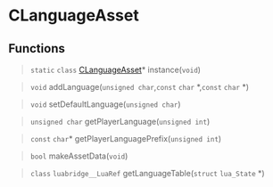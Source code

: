 # CLanguageAsset
 
## Functions
 
> `static` `class` [CLanguageAsset](lua/classes/CLanguageAsset.md)* instance(`void`)
 
> `void` addLanguage(`unsigned char`,`const` `char` *,`const` `char` *)
 
> `void` setDefaultLanguage(`unsigned char`)
 
> `unsigned char` getPlayerLanguage(`unsigned int`)
 
> `const` `char`* getPlayerLanguagePrefix(`unsigned int`)
 
> `bool` makeAssetData(`void`)
 
> `class` `luabridge__LuaRef` getLanguageTable(`struct` `lua_State` *)
 

